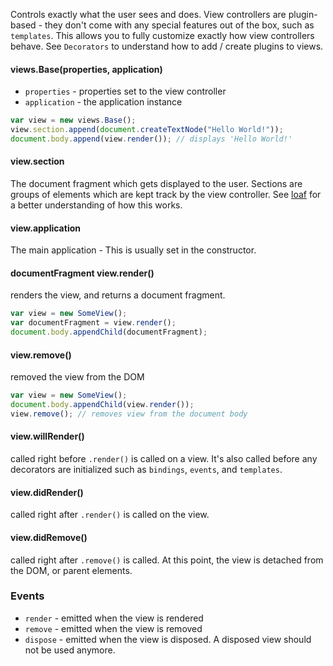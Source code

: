 Controls exactly what the user sees and does. View controllers are plugin-based - they don't come
with any special features out of the box, such as `templates`. This allows you to fully customize
exactly how view controllers behave. See `Decorators` to understand how to add / create plugins to views.

#### views.Base(properties, application)

- `properties` - properties set to the view controller
- `application` - the application instance

```javascript
var view = new views.Base();
view.section.append(document.createTextNode("Hello World!"));
document.body.append(view.render()); // displays 'Hello World!'
```

#### view.section

The document fragment which gets displayed to the user. Sections are groups of elements which are kept track by the view
controller. See [loaf](https://github.com/mojo-js/loaf.js) for a better understanding of how this works.

#### view.application

The main application - This is usually set in the constructor.

#### documentFragment view.render()

renders the view, and returns a document fragment.

```javascript
var view = new SomeView();
var documentFragment = view.render();
document.body.appendChild(documentFragment);
```

#### view.remove()

removed the view from the DOM

```javascript
var view = new SomeView();
document.body.appendChild(view.render());
view.remove(); // removes view from the document body
```

#### view.willRender()

called right before `.render()` is called on a view. It's also called before any decorators are initialized such as `bindings`, `events`, and `templates`.

#### view.didRender()

called right after `.render()` is called on the view.

#### view.didRemove()

called right after `.remove()` is called. At this point, the view is detached from the DOM, or parent elements.

### Events

- `render` - emitted when the view is rendered
- `remove` - emitted when the view is removed
- `dispose` - emitted when the view is disposed. A disposed view should not be used anymore.
